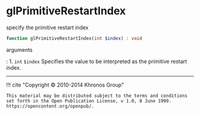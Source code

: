 # glPrimitiveRestartIndex
specify the primitive restart index

```php
function glPrimitiveRestartIndex(int $index) : void
```

arguments

:    1. `int` `$index` Specifies the value to be interpreted as the primitive
    restart index.

---
     

!!! cite "Copyright © 2010-2014 Khronos Group"

    This material may be distributed subject to the terms and conditions set forth in the Open Publication License, v 1.0, 8 June 1999. https://opencontent.org/openpub/.
